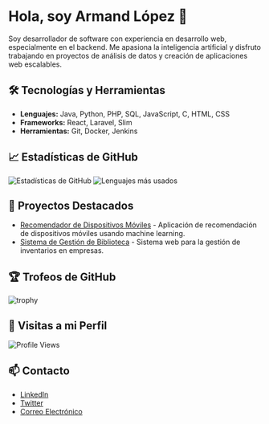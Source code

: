 # Hola, soy Armand López 👋

Soy desarrollador de software con experiencia en desarrollo web, especialmente en el backend. Me apasiona la inteligencia artificial y disfruto trabajando en proyectos de análisis de datos y creación de aplicaciones web escalables.

## 🛠️ Tecnologías y Herramientas
- **Lenguajes:** Java, Python, PHP, SQL, JavaScript, C, HTML, CSS
- **Frameworks:** React, Laravel, Slim
- **Herramientas:** Git, Docker, Jenkins

## 📈 Estadísticas de GitHub
![Estadísticas de GitHub](https://github-readme-stats.vercel.app/api?username=armandls&show_icons=true&theme=radical)
![Lenguajes más usados](https://github-readme-stats.vercel.app/api/top-langs/?username=armandls&layout=compact&theme=radical)

## 🚀 Proyectos Destacados
- [Recomendador de Dispositivos Móviles](https://github.com/armandls/mobile-chatbot) - Aplicación de recomendación de dispositivos móviles usando machine learning.
- [Sistema de Gestión de Biblioteca](https://github.com/armandls/books) - Sistema web para la gestión de inventarios en empresas.

## 🏆 Trofeos de GitHub
![trophy](https://github-profile-trophy.vercel.app/?username=armandls&theme=onedark)

## 👀 Visitas a mi Perfil
![Profile Views](https://komarev.com/ghpvc/?username=armandls&color=green)

## 📫 Contacto
- [LinkedIn](http://linkedin.com/in/armand-lópez-sanmartín-2485b5241)
- [Twitter](https://twitter.com/_NeonVortex_)
- [Correo Electrónico](mailto:armand15062003@gmail.com)

